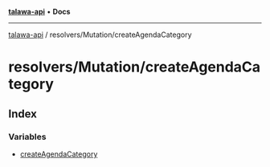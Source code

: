 [**talawa-api**](../../../README.md) • **Docs**

***

[talawa-api](../../../modules.md) / resolvers/Mutation/createAgendaCategory

# resolvers/Mutation/createAgendaCategory

## Index

### Variables

- [createAgendaCategory](variables/createAgendaCategory.md)
